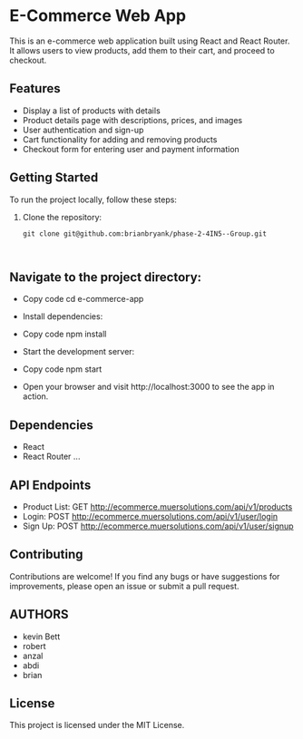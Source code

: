# E-Commerce Web App

This is an e-commerce web application built using React and React Router. It allows users to view products, add them to their cart, and proceed to checkout.

## Features

- Display a list of products with details
- Product details page with descriptions, prices, and images
- User authentication and sign-up
- Cart functionality for adding and removing products
- Checkout form for entering user and payment information

## Getting Started

To run the project locally, follow these steps:

1. Clone the repository:

   ```copy
   git clone git@github.com:brianbryank/phase-2-4IN5--Group.git



## Navigate to the project directory:

- Copy code
cd e-commerce-app
- Install dependencies:


- Copy code
npm install
- Start the development server:


- Copy code
npm start
- Open your browser and visit http://localhost:3000 to see the app in action.

## Dependencies
* React
* React Router
...
## API Endpoints
* Product List: GET http://ecommerce.muersolutions.com/api/v1/products
* Login: POST http://ecommerce.muersolutions.com/api/v1/user/login
* Sign Up: POST http://ecommerce.muersolutions.com/api/v1/user/signup

## Contributing
Contributions are welcome! If you find any bugs or have suggestions for improvements, please open an issue or submit a pull request.

## AUTHORS
 - kevin Bett
 - robert 
 - anzal
 - abdi
 - brian

## License
This project is licensed under the MIT License.